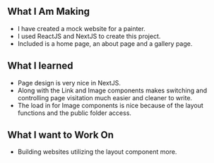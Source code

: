 ## What I Am Making

- I have created a mock website for a painter.
- I used ReactJS and NextJS to create this project.
- Included is a home page, an about page and a gallery page.

## What I learned

- Page design is very nice in NextJS.
- Along with the Link and Image components makes switching and controlling page visitation much easier and cleaner to write.
- The load in for Image components is nice because of the layout functions and the public folder access.

## What I want to Work On

- Building websites utilizing the layout component more.
